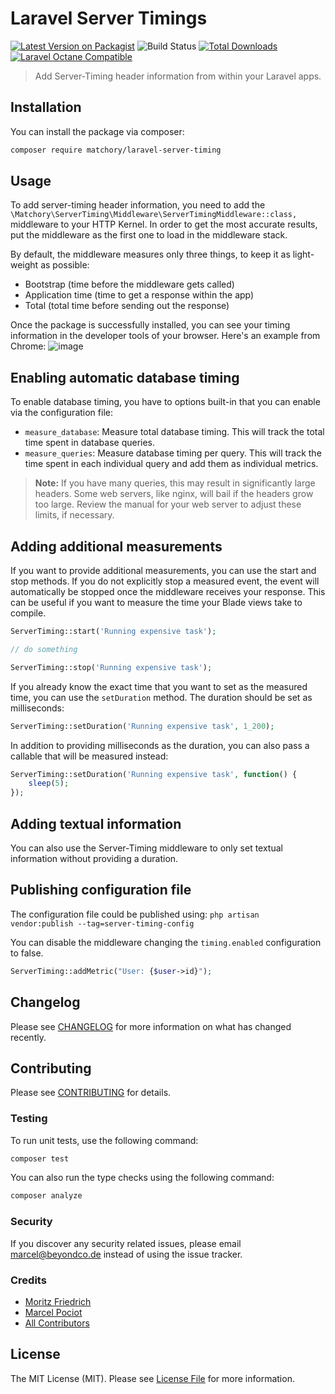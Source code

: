 Laravel Server Timings
======================
[![Latest Version on Packagist](https://img.shields.io/packagist/v/matchory/laravel-server-timing.svg?style=flat-square)](https://packagist.org/packages/matchory/laravel-server-timing)
![Build Status](https://github.com/matchory/laravel-server-timing/actions/workflows/tests.yaml/badge.svg)
[![Total Downloads](https://img.shields.io/packagist/dt/matchory/laravel-server-timing.svg?style=flat-square)](https://packagist.org/packages/matchory/laravel-server-timing)
[![Laravel Octane Compatible](https://img.shields.io/badge/Laravel%20Octane-Compatible-success?style=flat&logo=laravel)](https://github.com/laravel/octane)

> Add Server-Timing header information from within your Laravel apps.

Installation
------------
You can install the package via composer:

```bash
composer require matchory/laravel-server-timing
```

Usage
-----
To add server-timing header information, you need to add the
`\Matchory\ServerTiming\Middleware\ServerTimingMiddleware::class,` middleware to your HTTP Kernel. In order to get the
most accurate results, put the middleware as the first one to load in the middleware stack.

By default, the middleware measures only three things, to keep it as light-weight as possible:

- Bootstrap (time before the middleware gets called)
- Application time (time to get a response within the app)
- Total (total time before sending out the response)

Once the package is successfully installed, you can see your timing information in the developer tools of your browser.
Here's an example from Chrome:
![image](https://user-images.githubusercontent.com/40676515/73973252-d831a980-48e7-11ea-88fc-a606fd5b758a.png)

Enabling automatic database timing
----------------------------------
To enable database timing, you have to options built-in that you can enable via the configuration file:

- `measure_database`: Measure total database timing. This will track the total time spent in database queries.
- `measure_queries`: Measure database timing per query. This will track the time spent in each individual query and add
  them as individual metrics.

> **Note:** If you have many queries, this may result in significantly large headers. Some web servers, like nginx, will
> bail if the headers grow too large. Review the manual for your web server to adjust these limits, if necessary.

Adding additional measurements
------------------------------
If you want to provide additional measurements, you can use the start and stop methods. If you do not explicitly stop a
measured event, the event will automatically be stopped once the middleware receives your response. This can be useful
if you want to measure the time your Blade views take to compile.

```php
ServerTiming::start('Running expensive task');

// do something

ServerTiming::stop('Running expensive task');
```

If you already know the exact time that you want to set as the measured time, you can use the `setDuration` method.
The duration should be set as milliseconds:

```php
ServerTiming::setDuration('Running expensive task', 1_200);
```

In addition to providing milliseconds as the duration, you can also pass a callable that will be measured instead:

```php
ServerTiming::setDuration('Running expensive task', function() {
    sleep(5);
});
```

Adding textual information
--------------------------
You can also use the Server-Timing middleware to only set textual information without providing a duration.

Publishing configuration file
-----------------------------
The configuration file could be published using:
`php artisan vendor:publish --tag=server-timing-config`

You can disable the middleware changing the `timing.enabled` configuration to false.

```php
ServerTiming::addMetric("User: {$user->id}");
```

Changelog
---------
Please see [CHANGELOG](CHANGELOG.md) for more information on what has changed recently.

Contributing
------------
Please see [CONTRIBUTING](CONTRIBUTING.md) for details.

### Testing
To run unit tests, use the following command:

``` bash
composer test
```

You can also run the type checks using the following command:

``` bash
composer analyze
```

### Security
If you discover any security related issues, please email marcel@beyondco.de instead of using the issue tracker.

### Credits

- [Moritz Friedrich](https://github.com/radiergummi)
- [Marcel Pociot](https://github.com/mpociot)
- [All Contributors](../../contributors)

License
-------
The MIT License (MIT). Please see [License File](LICENSE.md) for more information.
